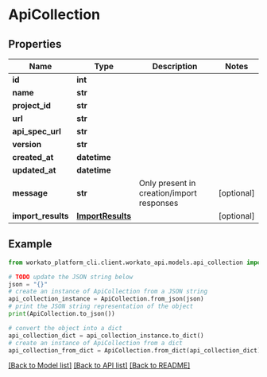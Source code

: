 # ApiCollection


## Properties

Name | Type | Description | Notes
------------ | ------------- | ------------- | -------------
**id** | **int** |  | 
**name** | **str** |  | 
**project_id** | **str** |  | 
**url** | **str** |  | 
**api_spec_url** | **str** |  | 
**version** | **str** |  | 
**created_at** | **datetime** |  | 
**updated_at** | **datetime** |  | 
**message** | **str** | Only present in creation/import responses | [optional] 
**import_results** | [**ImportResults**](ImportResults.md) |  | [optional] 

## Example

```python
from workato_platform_cli.client.workato_api.models.api_collection import ApiCollection

# TODO update the JSON string below
json = "{}"
# create an instance of ApiCollection from a JSON string
api_collection_instance = ApiCollection.from_json(json)
# print the JSON string representation of the object
print(ApiCollection.to_json())

# convert the object into a dict
api_collection_dict = api_collection_instance.to_dict()
# create an instance of ApiCollection from a dict
api_collection_from_dict = ApiCollection.from_dict(api_collection_dict)
```
[[Back to Model list]](../README.md#documentation-for-models) [[Back to API list]](../README.md#documentation-for-api-endpoints) [[Back to README]](../README.md)


